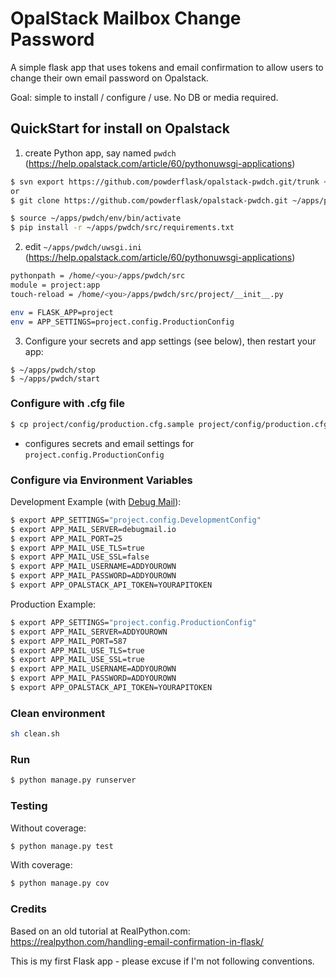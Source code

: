 # OpalStack Mailbox Change Password

A simple flask app that uses tokens and email confirmation to 
allow users to change their own email password on Opalstack.

Goal: simple to install / configure / use.  No DB or media required.

## QuickStart for install on Opalstack

1. create Python app, say named `pwdch` (https://help.opalstack.com/article/60/pythonuwsgi-applications)
```sh
$ svn export https://github.com/powderflask/opalstack-pwdch.git/trunk ~/apps/pwdch/src
or
$ git clone https://github.com/powderflask/opalstack-pwdch.git ~/apps/pwdch/src

$ source ~/apps/pwdch/env/bin/activate
$ pip install -r ~/apps/pwdch/src/requirements.txt
```

2. edit `~/apps/pwdch/uwsgi.ini`  (https://help.opalstack.com/article/60/pythonuwsgi-applications)
```sh
pythonpath = /home/<you>/apps/pwdch/src
module = project:app
touch-reload = /home/<you>/apps/pwdch/src/project/__init__.py

env = FLASK_APP=project
env = APP_SETTINGS=project.config.ProductionConfig
```

3. Configure your secrets and app settings (see below), then restart your app:
```shell script
$ ~/apps/pwdch/stop
$ ~/apps/pwdch/start
```


### Configure with .cfg file
```sh
$ cp project/config/production.cfg.sample project/config/production.cfg
```  
  - configures secrets and email settings for `project.config.ProductionConfig`
  
### Configure via Environment Variables

Development Example (with [Debug Mail](https://debugmail.io)):

```sh
$ export APP_SETTINGS="project.config.DevelopmentConfig"
$ export APP_MAIL_SERVER=debugmail.io
$ export APP_MAIL_PORT=25
$ export APP_MAIL_USE_TLS=true
$ export APP_MAIL_USE_SSL=false
$ export APP_MAIL_USERNAME=ADDYOUROWN
$ export APP_MAIL_PASSWORD=ADDYOUROWN
$ export APP_OPALSTACK_API_TOKEN=YOURAPITOKEN
```

Production Example:

```sh
$ export APP_SETTINGS="project.config.ProductionConfig"
$ export APP_MAIL_SERVER=ADDYOUROWN
$ export APP_MAIL_PORT=587
$ export APP_MAIL_USE_TLS=true
$ export APP_MAIL_USE_SSL=true
$ export APP_MAIL_USERNAME=ADDYOUROWN
$ export APP_MAIL_PASSWORD=ADDYOUROWN
$ export APP_OPALSTACK_API_TOKEN=YOURAPITOKEN
```

### Clean environment

```sh
sh clean.sh
```

### Run

```sh
$ python manage.py runserver
```

### Testing

Without coverage:

```sh
$ python manage.py test
```

With coverage:

```sh
$ python manage.py cov
```

### Credits

Based on an old tutorial at RealPython.com:  https://realpython.com/handling-email-confirmation-in-flask/

This is my first Flask app - please excuse if I'm not following conventions.
